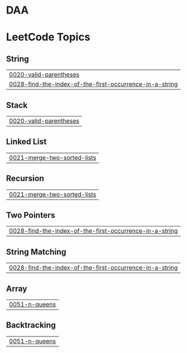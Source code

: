 # DAA
<!---LeetCode Topics Start-->
# LeetCode Topics
## String
|  |
| ------- |
| [0020-valid-parentheses](https://github.com/kunjarajkumar/DAA/tree/master/0020-valid-parentheses) |
| [0028-find-the-index-of-the-first-occurrence-in-a-string](https://github.com/kunjarajkumar/DAA/tree/master/0028-find-the-index-of-the-first-occurrence-in-a-string) |
## Stack
|  |
| ------- |
| [0020-valid-parentheses](https://github.com/kunjarajkumar/DAA/tree/master/0020-valid-parentheses) |
## Linked List
|  |
| ------- |
| [0021-merge-two-sorted-lists](https://github.com/kunjarajkumar/DAA/tree/master/0021-merge-two-sorted-lists) |
## Recursion
|  |
| ------- |
| [0021-merge-two-sorted-lists](https://github.com/kunjarajkumar/DAA/tree/master/0021-merge-two-sorted-lists) |
## Two Pointers
|  |
| ------- |
| [0028-find-the-index-of-the-first-occurrence-in-a-string](https://github.com/kunjarajkumar/DAA/tree/master/0028-find-the-index-of-the-first-occurrence-in-a-string) |
## String Matching
|  |
| ------- |
| [0028-find-the-index-of-the-first-occurrence-in-a-string](https://github.com/kunjarajkumar/DAA/tree/master/0028-find-the-index-of-the-first-occurrence-in-a-string) |
## Array
|  |
| ------- |
| [0051-n-queens](https://github.com/kunjarajkumar/DAA/tree/master/0051-n-queens) |
## Backtracking
|  |
| ------- |
| [0051-n-queens](https://github.com/kunjarajkumar/DAA/tree/master/0051-n-queens) |
<!---LeetCode Topics End-->